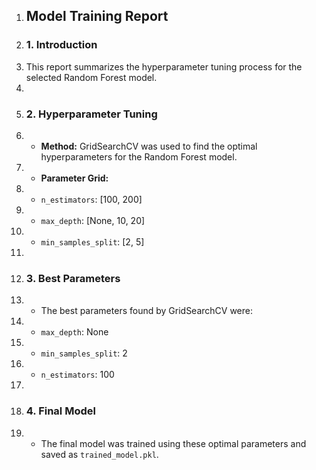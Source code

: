 1. ## Model Training Report
2. ### 1. Introduction
3. This report summarizes the hyperparameter tuning process for the selected Random Forest model.
4. 
5. ### 2. Hyperparameter Tuning
6. - **Method:** GridSearchCV was used to find the optimal hyperparameters for the Random Forest model.
7. - **Parameter Grid:**
8.   - `n_estimators`: [100, 200]
9.   - `max_depth`: [None, 10, 20]
10.   - `min_samples_split`: [2, 5]
11. 
12. ### 3. Best Parameters
13. - The best parameters found by GridSearchCV were:
14.   - `max_depth`: None
15.   - `min_samples_split`: 2
16.   - `n_estimators`: 100
17. 
18. ### 4. Final Model
19. - The final model was trained using these optimal parameters and saved as `trained_model.pkl`.
